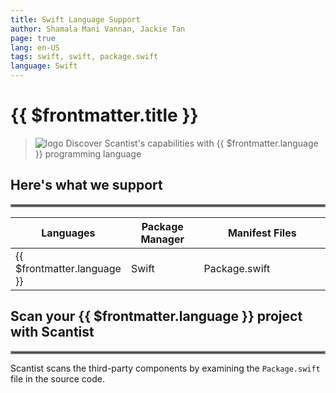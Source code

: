 ```yaml
---
title: Swift Language Support
author: Shamala Mani Vannan, Jackie Tan
page: true
lang: en-US
tags: swift, swift, package.swift
language: Swift
---
```

<ClientOnly>

# {{ $frontmatter.title }}

>![logo]() Discover Scantist's capabilities with {{ $frontmatter.language }} programming language 

## Here's what we support 

<hr style="border:2px solid gray" />

<table>
    <thead>
        <th>Languages</th>
        <th>Package Manager</th>
        <th>Manifest Files</th>
    </thead>
    <tbody>
        <tr>
            <td>{{ $frontmatter.language }}</td>
            <td width="33.33%">Swift</td>
            <td width="100%">Package.swift</td>
        </tr>
    </tbody>
</table>

## Scan your {{ $frontmatter.language }} project with Scantist 

<hr style="border:2px solid gray" />

Scantist scans the third-party components by examining the `Package.swift` file in the source code.  

<!--@include: ../../parts/maximize-results.md-->

</ClientOnly>